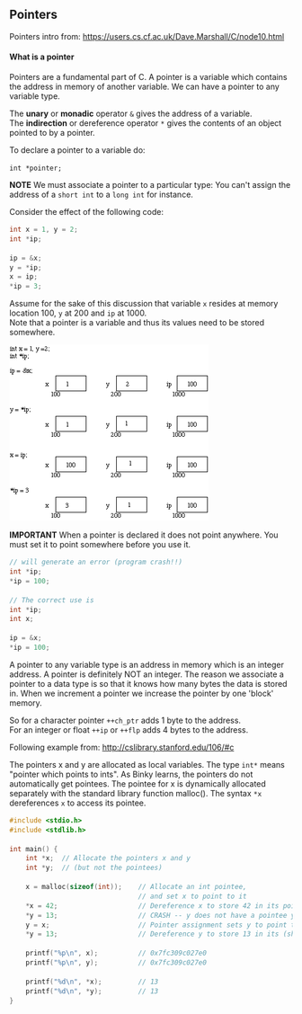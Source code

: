  ## Pointers

Pointers intro from: https://users.cs.cf.ac.uk/Dave.Marshall/C/node10.html

#### What is a pointer
Pointers are a fundamental part of C. A pointer is a variable which contains the address in memory of another variable. We can have a pointer to any variable type. 

The **unary** or **monadic** operator `&` gives the address of a variable.  
The **indirection** or dereference operator `*` gives the contents of an object pointed to by a pointer.  

To declare a pointer to a variable do: 

```int *pointer;```

**NOTE** We must associate a pointer to a particular type: You can't assign the address of a `short int` to a `long int` for instance. 

Consider the effect of the following code:

```c
int x = 1, y = 2;
int *ip;
 
ip = &x;
y = *ip;
x = ip;
*ip = 3;
```
Assume for the sake of this discussion that variable `x` resides at memory location 100, `y` at 200 and `ip` at 1000.  
Note that a pointer is a variable and thus its values need to be stored somewhere.

<img src="point.gif"/>

**IMPORTANT** When a pointer is declared it does not point anywhere. You must set it to point somewhere before you use it.

```c
// will generate an error (program crash!!)
int *ip;
*ip = 100;

// The correct use is
int *ip;
int x;
 
ip = &x;
*ip = 100;
```

A pointer to any variable type is an address in memory which is an integer address. A pointer is definitely NOT an integer. The reason we associate a pointer to a data type is so that it knows how many bytes the data is stored in. When we increment a pointer we increase the pointer by one 'block' memory.

So for a character pointer `++ch_ptr` adds 1 byte to the address.  
For an integer or float `++ip` or `++flp` adds 4 bytes to the address. 

Following example from: http://cslibrary.stanford.edu/106/#c

The pointers x and y are allocated as local variables. The type `int*` means "pointer which points to ints". As Binky learns, the pointers do not automatically get pointees. The pointee for x is dynamically allocated separately with the standard library function malloc(). The syntax `*x` dereferences `x` to access its pointee.

```c
#include <stdio.h>
#include <stdlib.h>

int main() {
    int *x;  // Allocate the pointers x and y
    int *y;  // (but not the pointees)

    x = malloc(sizeof(int));    // Allocate an int pointee,
                                // and set x to point to it
    *x = 42;                    // Dereference x to store 42 in its pointee
    *y = 13;                    // CRASH -- y does not have a pointee yet
    y = x;                      // Pointer assignment sets y to point to x's pointee
    *y = 13;                    // Dereference y to store 13 in its (shared) pointee

    printf("%p\n", x);          // 0x7fc309c027e0
    printf("%p\n", y);          // 0x7fc309c027e0
    
    printf("%d\n", *x);         // 13
    printf("%d\n", *y);         // 13
}
```
